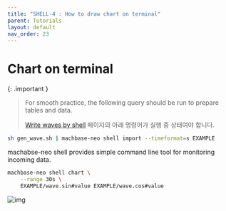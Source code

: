 ```yaml
---
title: "SHELL-4 : How to draw chart on terminal"
parent: Tutorials
layout: default
nav_order: 23
---
```


# Chart on terminal

{: .important }
> For smooth practice, the following query should be run to prepare tables and data.
> 
> [Write waves by shell](./23.shell-write-waves.md) 페이지의 아래 명령어가 실행 중 상태여야 합니다.
```sh
sh gen_wave.sh | machbase-neo shell import --timeformat=s EXAMPLE
```
> 

machabse-neo shell provides simple command line tool for monitoring incoming data.

```sh
machbase-neo shell chart \
    --range 30s \
    EXAMPLE/wave.sin#value EXAMPLE/wave.cos#value
```

![img](../img/term-chart02.gif)

